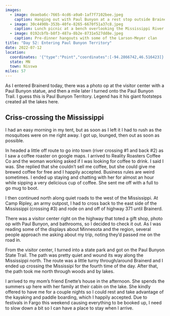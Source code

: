 ```yaml
---
images:
  - image: deaeba6c-7665-4cd6-a9a0-1af7f7102bee.jpeg
    caption: Hanging out with Paul Bunyon at a rest stop outside Brainerd
  - image: 30c4490b-353b-40fe-8265-6670f51a37c8.jpeg
    caption: Lunch picnic at a bench overlooking the Mississippi River
  - image: 0192cbfb-b8f3-487a-8b2e-8731e527dd8e.jpeg
    caption: Pre-dinner hangouts with some of the Larson-Meyer clan
title: "Day 52: Entering Paul Bunyon Territory"
date: 2022-07-12
location:
  coordinates: '{"type":"Point","coordinates":[-94.2866742,46.516423]}'
  state: MN
  town: Nisswa
miles: 57
---
```

As I entered Brainerd today, there was a photo op at the visitor center with a Paul Bunyon statue, and then a mile later I turned onto the Paul Bunyon Trail. I guess this is Paul Bunyon Territory. Legend has it his giant footsteps created all the lakes here.

## Criss-crossing the Mississippi 

I had an easy morning in my tent, but as soon as I left it I had to rush as the mosquitoes were on me right away. I got up, lounged, then out as soon as possible. 

In headed a little off route to go into town (river crossing #1 and back #2) as I saw a coffee roaster on google maps. I arrived to Reality Roasters Coffee Co and the woman working asked if I was looking for coffee to drink. I said I was. She replied that she couldn’t sell me coffee, but she could give me brewed coffee for free and I happily accepted. Business rules are weird sometimes. I ended up staying and chatting with her for almost an hour while sipping a very delicious cup of coffee. She sent me off with a full to go mug to boot. 

I then continued north along quiet roads to the west of the Mississippi. At Camp Ripley, an army outpost, I had to cross back to the east side of the Mississippi (crossing #3) and rode on and off of highway 371 until Brainerd. 

There was a visitor center right on the highway that toted a gift shop, photo op with Paul Bunyon, and bathrooms, so I decided to check it out. As I was reading some of the displays about Minnesota and the region, several people approach me asking about my trip, noting they’d passed me on the road in. 

From the visitor center, I turned into a state park and got on the Paul Bunyon State Trail. The path was pretty quiet and wound its way along the Mississippi north. The route was a little turny through/around Brainerd and I ended up crossing the Mississipi for the fourth time of the day. After that, the path took me north through woods and by lakes. 

I arrived to my mom’s friend Enette’s house in the afternoon. She spends the summers up here with her family at their cabin on the lake. She kindly offered to have me for a couple nights so I could rest and take advantage of the kayaking and paddle boarding, which I happily accepted. Due to festivals in Fargo this weekend causing everything to be booked up, I need to slow down a bit so I can have a place to stay when I arrive.